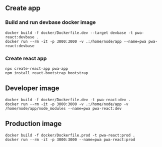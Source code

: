 
## Create app
### Build and run devbase docker image
```
docker build -f docker/Dockerfile.dev --target devbase -t pwa-react:devbase .
docker run --rm -it -p 3000:3000 -v .:/home/node/app --name=pwa pwa-react:devbase
```


### Create react app

```
npx create-react-app pwa-app
npm install react-bootstrap bootstrap 
```


## Developer image

```
docker build -f docker/Dockerfile.dev -t pwa-react:dev .
docker run --rm -it -p 3000:3000 -v .:/home/node/app -v /home/node/app/node_modules --name=pwa pwa-react:dev
```


## Production image
```
docker build -f docker/Dockerfile.prod -t pwa-react:prod .
docker run --rm -it -p 3000:3000 --name=pwa pwa-react:prod
```


